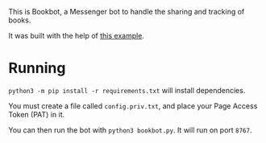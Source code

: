 This is Bookbot, a Messenger bot to handle the sharing and tracking of books.

It was built with the help of [this example](https://github.com/hungtraan/FacebookBot-echobot-simple).

# Running

`python3 -m pip install -r requirements.txt` will install dependencies.

You must create a file called `config.priv.txt`, and place your Page Access Token (PAT) in it.

You can then run the bot with `python3 bookbot.py`. It will run on port `8767`.
